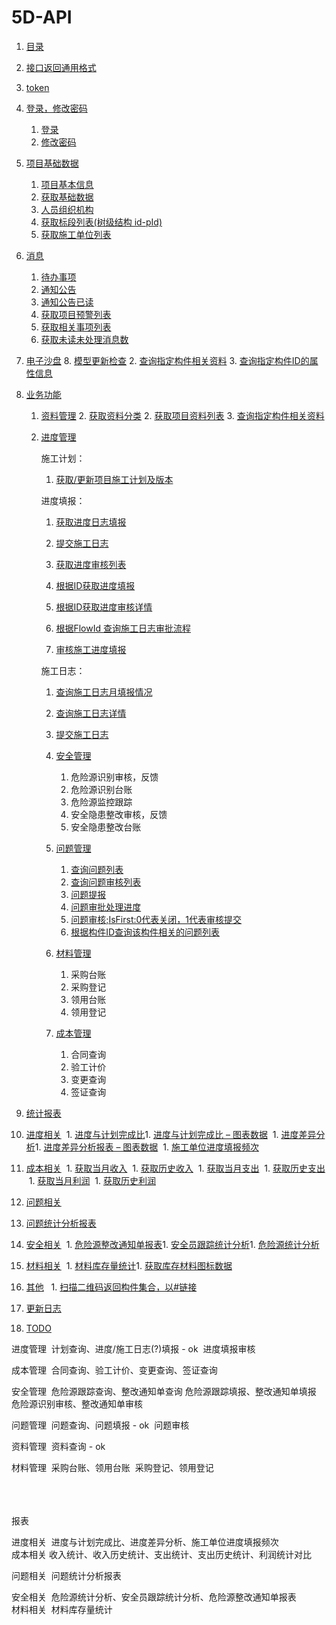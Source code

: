 # 5D-API



1. [目录](README.md)
2. [接口返回通用格式](api/接口返回通用格式.md)
3. [token](api/token.md)
4. [登录，修改密码](api/login/README.md)
    1. [登录](api/login/login.md)
    1. [修改密码](api/login/changePwd.md)
5. [项目基础数据](api/project/README.md)
    1. [项目基本信息](api/project/getProjectInfo.md)
    1. [获取基础数据](api/project/getBaseData.md)
    1. [人员组织机构](api/project/getOrganizatioNew.md)
    1. [获取标段列表(树级结构 id-pId)](api/project/getSectionList.md)
    1. [获取施工单位列表](api/project/getConstUnitList.md)
6. [消息](api/message/README.md)
    1. [待办事项](api/message/getTODOs.md)
    1. [通知公告](api/message/getNotices.md)
    1. [通知公告已读](api/message/updateNotice.md)
    1. [获取项目预警列表](api/message/GetWarnings.md)
    1. [获取相关事项列表](api/message/GetRelevants.md)
    1. [获取未读未处理消息数](api/message/GetMessageNum.md)
7. [电子沙盘](api/bim/README.md)
      8. [模型更新检查](api/bim/checkModels.md)
      2. [查询指定构件相关资料](api/business/DocumentMng/ModelFileList.md)
      3. [查询指定构件ID的属性信息](api/bim/ModelGuidData.md)
8. [业务功能](api/business/README.md)
      1. [资料管理](api/business/DocumentMng/README.md)
         2. [获取资料分类](api/business/DocumentMng/ProjectFileTree.md)
         2. [获取项目资料列表](api/business/DocumentMng/ProjectFileList.md)
         3. [查询指定构件相关资料](api/business/DocumentMng/ModelFileList.md)
      2. [进度管理](api/business/Progress/README.md)

          施工计划：

            1. [获取/更新项目施工计划及版本](api/business/Progress/getPlanAndVersion.md)

          进度填报：

         1. [获取进度日志填报](api/business/Progress/getPlanProgressInfo.md)

         2. [提交施工日志](api/business/Progress/setPlanSubmitHistory.md)

         3. [获取进度审核列表](api/business/Progress/GetPlanApplData.md)

         4. [根据ID获取进度填报](api/business/Progress/getPlanLogById.md)

         5. [根据ID获取进度审核详情](api/business/Progress/getProgressVerifyLogById.md)

         6. [根据FlowId 查询施工日志审批流程](api/business/Progress/getFlowInfoLogByLogID.md)

         7. [审核施工进度填报](api/business/Progress/auditingPlanLog.md)

         施工日志：

         1. [查询施工日志月填报情况](api/business/Progress/GetConstructMonthLogStatus.md)

         2. [查询施工日志详情](api/business/Progress/GetConstructMonthLogInfo.md)

         3. [提交施工日志](api/business/Progress/submitConstructMonthLog.md)

         3. [安全管理](api/business/SafeWork/README.md)
            1. 危险源识别审核，反馈
            2. 危险源识别台账
            3. 危险源监控跟踪
            4. 安全隐患整改审核，反馈
            5. 安全隐患整改台账
         4. [问题管理](api/business/Problem/README.md)
            1. [查询问题列表](api/business/Problem/getQualityQuesList.md)
            2. [查询问题审核列表](api/business/Problem/getQualityQuesApplList.md)
            3. [问题提报](api/business/Problem/setQualityQuest.md)
            4. [问题审批处理进度](api/business/Problem/getQualityCheckProcess.md)
            5. [问题审核;IsFirst:0代表关闭，1代表审核提交](api/business/Problem/auditingQualityQues.md)
            6. [根据构件ID查询该构件相关的问题列表](api/business/Problem/GetProblemsByGuid.md)
         5. [材料管理](api/business/MaterialMng/README.md) 
            1. 采购台账
            2. 采购登记
            3. 领用台账   
            4. 领用登记
         6. [成本管理](api/business/CostMng/README.md)
            1. 合同查询
            2. 验工计价
            3. 变更查询
            4. 签证查询

9. [统计报表](api/chart/README.md)

  10. [进度相关](api/chart/Progress/README.md)
       ​    1. [进度与计划完成比](api/chart/Progress/GetScheduleCompletionRatio.md)
       ​    1. [进度与计划完成比 – 图表数据](api/chart/Progress/GetScheduleCompletionRatioCharts.md)
       ​    1. [进度差异分析](api/chart/Progress/GetScheduleVarianceAnalysis.md)
       ​    1. [进度差异分析报表 – 图表数据](api/chart/Progress/GetScheduleVarianceAnalysisCharts.md)
       ​    1. [施工单位进度填报频次](api/chart/Progress/GetUnitFrequencyOfFilling.md)

  11. [成本相关](api/chart/Cost/README.md)
         ​    1. [获取当月收入](api/chart/Cost/GetIncomeStatistics.md)
         ​    1. [获取历史收入](api/chart/Cost/GetIncomeHistory.md)
         ​    1. [获取当月支出](api/chart/Cost/GetExpenditureStatistics.md)
         ​    1. [获取历史支出](api/chart/Cost/GetExpenditureHistory.md)
         ​    1. [获取当月利润](api/chart/Cost/GetProfitStatistics.md)
         ​    1. [获取历史利润](api/chart/Cost/GetProfitHistory.md)

  12. [问题相关](api/chart/Problem/README.md)

   13. [问题统计分析报表](api/chart/Problem/GetStatisticalAnalysisReport.md)

  14. [安全相关](api/chart/Safework/README.md)
         ​    1. [危险源整改通知单报表](api/chart/Safework/GetRiskSourceRectificationNotice.md)
         ​    1. [安全员跟踪统计分析](api/chart/Safework/GetTrackingStatisticalOfSecurityPersonnel.md)
         ​    1. [危险源统计分析](api/chart/Safework/GetStatisticalAnalysisOfHazardSources.md)

  15. [材料相关](api/chart/Material/README.md)
         ​    1. [材料库存量统计](api/chart/Material/GetMaterialIinventoryStatistics.md)
         ​    1. [获取库存材料图标数据](api/chart/Material/GetMaterialStockRecord.md)

16. [其他](api/other/README.md)
       ​      ​      1. [扫描二维码返回构件集合，以#链接](api/other/GetActorIDsByQrNumber.md)

17. [更新日志](log.md)

18. [TODO](TODO.md)



进度管理
​    计划查询、进度/施工日志(?)填报  - ok
​	进度填报审核

成本管理
​    合同查询、验工计价、变更查询、签证查询

安全管理
​	危险源跟踪查询、整改通知单查询
​	危险源跟踪填报、整改通知单填报
​	危险源识别审核、整改通知单审核

问题管理
​    问题查询、问题填报 - ok
​	问题审核

资料管理
​	资料查询 - ok

材料管理 
​	采购台账、领用台账
​	采购登记、领用登记
​	
​	


​	
​	
报表

进度相关
​	进度与计划完成比、进度差异分析、施工单位进度填报频次
​	
成本相关
​	收入统计、收入历史统计、支出统计、支出历史统计、利润统计对比

问题相关
​	问题统计分析报表

安全相关
​	危险源统计分析、安全员跟踪统计分析、危险源整改通知单报表
​	
材料相关
​	材料库存量统计